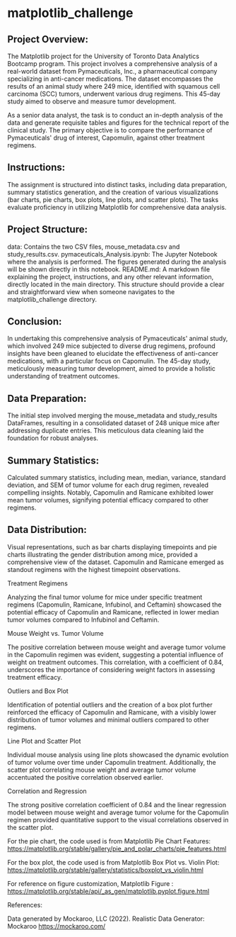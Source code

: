 # matplotlib_challenge

## Project Overview: 

The Matplotlib project for the University of Toronto Data Analytics Bootcamp program. This project involves a comprehensive analysis of a real-world dataset from Pymaceuticals, Inc., a pharmaceutical company specializing in anti-cancer medications. The dataset encompasses the results of an animal study where 249 mice, identified with squamous cell carcinoma (SCC) tumors, underwent various drug regimens. This 45-day study aimed to observe and measure tumor development.

As a senior data analyst, the task is to conduct an in-depth analysis of the data and generate requisite tables and figures for the technical report of the clinical study. The primary objective is to compare the performance of Pymaceuticals' drug of interest, Capomulin, against other treatment regimens.

## Instructions:

The assignment is structured into distinct tasks, including data preparation, summary statistics generation, and the creation of various visualizations (bar charts, pie charts, box plots, line plots, and scatter plots). The tasks evaluate proficiency in utilizing Matplotlib for comprehensive data analysis.


## Project Structure: 

data: Contains the two CSV files, mouse_metadata.csv and study_results.csv.
pymaceuticals_Analysis.ipynb: The Jupyter Notebook where the analysis is performed. The figures generated during the analysis will be shown directly in this notebook.
README.md: A markdown file explaining the project, instructions, and any other relevant information, directly located in the main directory.
This structure should provide a clear and straightforward view when someone navigates to the matplotlib_challenge directory.

## Conclusion:

In undertaking this comprehensive analysis of Pymaceuticals' animal study, which involved 249 mice subjected to diverse drug regimens, profound insights have been gleaned to elucidate the effectiveness of anti-cancer medications, with a particular focus on Capomulin. The 45-day study, meticulously measuring tumor development, aimed to provide a holistic understanding of treatment outcomes.

## Data Preparation:

The initial step involved merging the mouse_metadata and study_results DataFrames, resulting in a consolidated dataset of 248 unique mice after addressing duplicate entries. This meticulous data cleaning laid the foundation for robust analyses.

## Summary Statistics: 

Calculated summary statistics, including mean, median, variance, standard deviation, and SEM of tumor volume for each drug regimen, revealed compelling insights. Notably, Capomulin and Ramicane exhibited lower mean tumor volumes, signifying potential efficacy compared to other regimens.

## Data Distribution:

Visual representations, such as bar charts displaying timepoints and pie charts illustrating the gender distribution among mice, provided a comprehensive view of the dataset. Capomulin and Ramicane emerged as standout regimens with the highest timepoint observations.

Treatment Regimens

Analyzing the final tumor volume for mice under specific treatment regimens (Capomulin, Ramicane, Infubinol, and Ceftamin) showcased the potential efficacy of Capomulin and Ramicane, reflected in lower median tumor volumes compared to Infubinol and Ceftamin.

Mouse Weight vs. Tumor Volume

The positive correlation between mouse weight and average tumor volume in the Capomulin regimen was evident, suggesting a potential influence of weight on treatment outcomes. This correlation, with a coefficient of 0.84, underscores the importance of considering weight factors in assessing treatment efficacy.

Outliers and Box Plot

Identification of potential outliers and the creation of a box plot further reinforced the efficacy of Capomulin and Ramicane, with a visibly lower distribution of tumor volumes and minimal outliers compared to other regimens.

Line Plot and Scatter Plot

Individual mouse analysis using line plots showcased the dynamic evolution of tumor volume over time under Capomulin treatment. Additionally, the scatter plot correlating mouse weight and average tumor volume accentuated the positive correlation observed earlier.

Correlation and Regression

The strong positive correlation coefficient of 0.84 and the linear regression model between mouse weight and average tumor volume for the Capomulin regimen provided quantitative support to the visual correlations observed in the scatter plot.

For the pie chart, the code used is from Matplotlib Pie Chart Features: https://matplotlib.org/stable/gallery/pie_and_polar_charts/pie_features.html

For the box plot, the code used is from Matplotlib Box Plot vs. Violin Plot: https://matplotlib.org/stable/gallery/statistics/boxplot_vs_violin.html

For reference on figure customization, Matplotlib Figure : https://matplotlib.org/stable/api/_as_gen/matplotlib.pyplot.figure.html

References:

Data generated by Mockaroo, LLC (2022). Realistic Data Generator: Mockaroo https://mockaroo.com/

